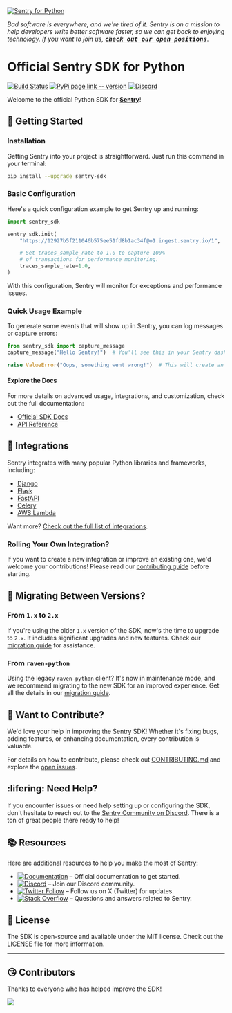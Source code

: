 <a href="https://sentry.io/?utm_source=github&utm_medium=logo" target="_blank">
  <img src="https://sentry-brand.storage.googleapis.com/github-banners/github-sdk-python.png" alt="Sentry for Python">
</a>


_Bad software is everywhere, and we're tired of it. Sentry is on a mission to help developers write better software faster, so we can get back to enjoying technology. If you want to join us, [<kbd>**check out our open positions**</kbd>](https://sentry.io/careers/)_.

# Official Sentry SDK for Python

[![Build Status](https://github.com/getsentry/sentry-python/actions/workflows/ci.yml/badge.svg)](https://github.com/getsentry/sentry-python/actions/workflows/ci.yml)
[![PyPi page link -- version](https://img.shields.io/pypi/v/sentry-sdk.svg)](https://pypi.python.org/pypi/sentry-sdk)
[![Discord](https://img.shields.io/discord/621778831602221064)](https://discord.gg/cWnMQeA)

Welcome to the official Python SDK for **[Sentry](http://sentry.io/)**!

## :rocket: Getting Started

### Installation

Getting Sentry into your project is straightforward. Just run this command in your terminal:

```bash
pip install --upgrade sentry-sdk
```

### Basic Configuration

Here's a quick configuration example to get Sentry up and running:

```python
import sentry_sdk

sentry_sdk.init(
    "https://12927b5f211046b575ee51fd8b1ac34f@o1.ingest.sentry.io/1",  # Your DSN here

    # Set traces_sample_rate to 1.0 to capture 100%
    # of transactions for performance monitoring.
    traces_sample_rate=1.0,
)
```

With this configuration, Sentry will monitor for exceptions and performance issues.

### Quick Usage Example

To generate some events that will show up in Sentry, you can log messages or capture errors:

```python
from sentry_sdk import capture_message
capture_message("Hello Sentry!")  # You'll see this in your Sentry dashboard.

raise ValueError("Oops, something went wrong!")  # This will create an error event in Sentry.
```

#### Explore the Docs

For more details on advanced usage, integrations, and customization, check out the full documentation:

- [Official SDK Docs](https://docs.sentry.io/platforms/python/)
- [API Reference](https://getsentry.github.io/sentry-python/)

## :electric_plug: Integrations

Sentry integrates with many popular Python libraries and frameworks, including:

- [Django](https://docs.sentry.io/platforms/python/integrations/django/)
- [Flask](https://docs.sentry.io/platforms/python/integrations/flask/)
- [FastAPI](https://docs.sentry.io/platforms/python/integrations/fastapi/)
- [Celery](https://docs.sentry.io/platforms/python/integrations/celery/)
- [AWS Lambda](https://docs.sentry.io/platforms/python/integrations/aws-lambda/)

Want more? [Check out the full list of integrations](https://docs.sentry.io/platforms/python/integrations/).

### Rolling Your Own Integration?

If you want to create a new integration or improve an existing one, we'd welcome your contributions! Please read our [contributing guide](https://github.com/getsentry/sentry-python/blob/master/CONTRIBUTING.md) before starting.

## :arrows_counterclockwise: Migrating Between Versions?

### From `1.x` to `2.x`

If you're using the older `1.x` version of the SDK, now's the time to upgrade to `2.x`. It includes significant upgrades and new features. Check our [migration guide](https://docs.sentry.io/platforms/python/migration/1.x-to-2.x) for assistance.

### From `raven-python`

Using the legacy `raven-python` client? It's now in maintenance mode, and we recommend migrating to the new SDK for an improved experience. Get all the details in our [migration guide](https://docs.sentry.io/platforms/python/migration/raven-to-sentry-sdk/).

## :raised_hands: Want to Contribute?

We'd love your help in improving the Sentry SDK! Whether it's fixing bugs, adding features, or enhancing documentation, every contribution is valuable.

For details on how to contribute, please check out [CONTRIBUTING.md](CONTRIBUTING.md) and explore the [open issues](https://github.com/getsentry/sentry-python/issues).

## :lifering: Need Help?

If you encounter issues or need help setting up or configuring the SDK, don't hesitate to reach out to the [Sentry Community on Discord](https://discord.com/invite/Ww9hbqr). There is a ton of great people there ready to help!

## :books: Resources

Here are additional resources to help you make the most of Sentry:

- [![Documentation](https://img.shields.io/badge/documentation-sentry.io-green.svg)](https://docs.sentry.io/quickstart/) – Official documentation to get started.
- [![Discord](https://img.shields.io/discord/621778831602221064)](https://discord.gg/Ww9hbqr) – Join our Discord community.
- [![Twitter Follow](https://img.shields.io/twitter/follow/getsentry?label=getsentry&style=social)](https://twitter.com/intent/follow?screen_name=getsentry) – Follow us on X (Twitter) for updates.
- [![Stack Overflow](https://img.shields.io/badge/stack%20overflow-sentry-green.svg)](http://stackoverflow.com/questions/tagged/sentry) – Questions and answers related to Sentry.

## :page_with_curl: License

The SDK is open-source and available under the MIT license. Check out the [LICENSE](LICENSE) file for more information.

---

## :kissing_heart: Contributors

Thanks to everyone who has helped improve the SDK!

<a href="https://github.com/getsentry/sentry-python/graphs/contributors">
  <img src="https://contributors-img.web.app/image?repo=getsentry/sentry-python" />
</a>
